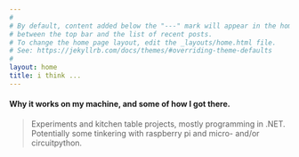 ```yaml
---
#
# By default, content added below the "---" mark will appear in the home page
# between the top bar and the list of recent posts.
# To change the home page layout, edit the _layouts/home.html file.
# See: https://jekyllrb.com/docs/themes/#overriding-theme-defaults
#
layout: home
title: i think ...
---
```


####  Why it works on my machine, and some of how I got there.

> Experiments and kitchen table projects, mostly programming in .NET.  
Potentially some tinkering with raspberry pi and micro- and/or circuitpython.
